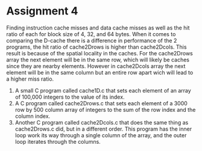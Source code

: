 # Assignment 4

Finding instruction cache misses and data cache misses as well as the hit ratio of each for block size of 4, 32, and 64 bytes. When it comes to comparing the D-cache there is a difference in performance of the 2 programs, the hit ratio of cache2Drows is higher than cache2Dcols.  This result is because of the spatial locality in the caches. For the cache2Drows array the next element will be in the same row, which will likely be caches since they are nearby elements. However in cache2Dcols array the next element will be in the same column but an entire row apart wich will lead to a higher miss ratio.

1. A small C program called cache1D.c that sets each element of an array of 100,000 integers to the value of its index.
2. A C program called cache2Drows.c that sets each element of a 3000 row by 500 column array of integers to the sum of the row index and the column index.
3. Another C program called cache2Dcols.c that does the same thing as cache2Drows.c did, but in a different order. This program has the inner loop work its way through a single column of the array, and the outer loop iterates through the columns.
